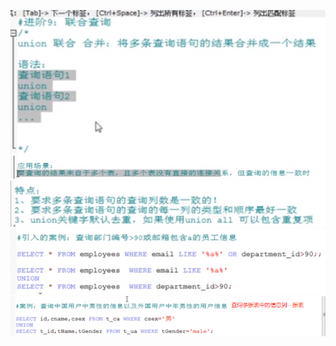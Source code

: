 ![](../pics/联合查询语法.png)
![](../pics/联合查询应用场景.png)
![](../pics/联合查询的特点.png)
![](../pics/联合查询案例01.png)
![](../pics/联合查询案例02.png)
